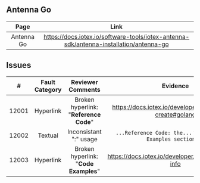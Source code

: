 
## Antenna Go
| Page        | Link           |
| :-------------: | :-------------:  | 
| Antenna Go | https://docs.iotex.io/software-tools/iotex-antenna-sdk/antenna-installation/antenna-go |


## Issues
| #   | Fault Category | Reviewer Comments | Evidence |
| :--: | :--: | :--: | :--: |
| 12001 | Hyperlink | Broken hyperlink: "**Reference Code**" | https://docs.iotex.io/developer/sdk/account-create#golang |
| 12002 | Textual | Inconsistant ":" usage  | `...Reference Code: the...` versus `...Code Examples section...` |
| 12003 | Hyperlink | Broken hyperlink: "**Code Examples**" | https://docs.iotex.io/developer/examples/chain-info |